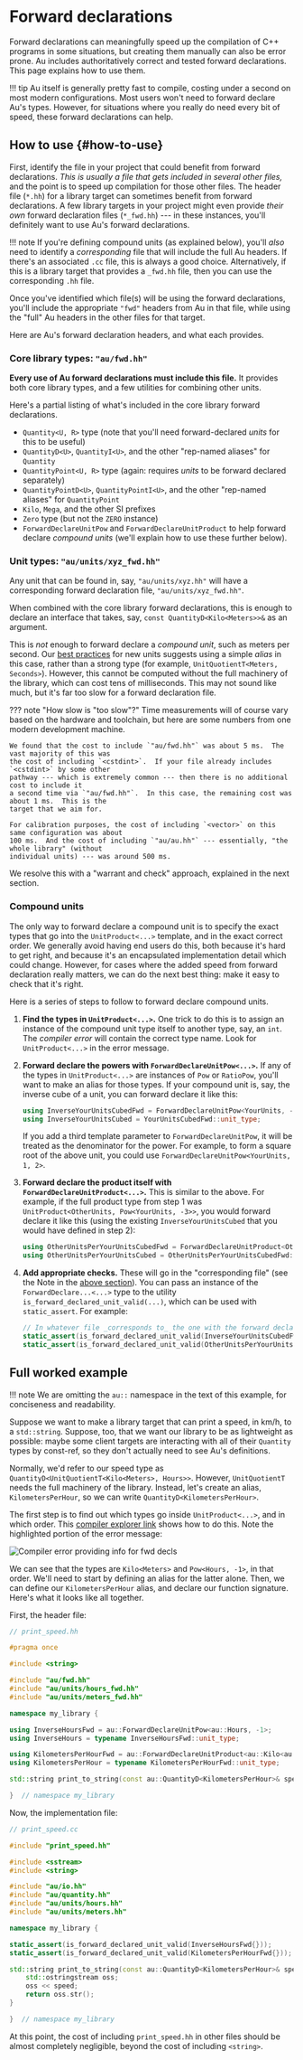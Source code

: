 # Forward declarations

Forward declarations can meaningfully speed up the compilation of C++ programs in some situations,
but creating them manually can also be error prone.  Au includes authoritatively correct and tested
forward declarations.  This page explains how to use them.

!!! tip
    Au itself is generally pretty fast to compile, costing under a second on most modern
    configurations.  Most users won't need to forward declare Au's types.  However, for situations
    where you really do need every bit of speed, these forward declarations can help.

## How to use {#how-to-use}

First, identify the file in your project that could benefit from forward declarations.  _This is
usually a file that gets included in several other files,_ and the point is to speed up compilation
for those other files.  The header file (`*.hh`) for a library target can sometimes benefit from
forward declarations.  A few library targets in your project might even provide _their own_ forward
declaration files (`*_fwd.hh`) --- in these instances, you'll definitely want to use Au's forward
declarations.

!!! note
    If you're defining compound units (as explained below), you'll _also_ need to identify
    a _corresponding_ file that will include the full Au headers.  If there's an associated `.cc`
    file, this is always a good choice.  Alternatively, if this is a library target that provides
    a `_fwd.hh` file, then you can use the corresponding `.hh` file.

Once you've identified which file(s) will be using the forward declarations, you'll include the
appropriate `"fwd"` headers from Au in that file, while using the "full" Au headers in the other
files for that target.

Here are Au's forward declaration headers, and what each provides.

### Core library types: `"au/fwd.hh"`

**Every use of Au forward declarations must include this file.**  It provides both core library
types, and a few utilities for combining other units.

Here's a partial listing of what's included in the core library forward declarations.

- `Quantity<U, R>` type (note that you'll need forward-declared _units_ for this to be useful)
- `QuantityD<U>`, `QuantityI<U>`, and the other "rep-named aliases" for `Quantity`
- `QuantityPoint<U, R>` type (again: requires _units_ to be forward declared separately)
- `QuantityPointD<U>`, `QuantityPointI<U>`, and the other "rep-named aliases" for `QuantityPoint`
- `Kilo`, `Mega`, and the other SI prefixes
- `Zero` type (but not the `ZERO` instance)
- `ForwardDeclareUnitPow` and `ForwardDeclareUnitProduct` to help forward declare _compound units_
  (we'll explain how to use these further below).

### Unit types: `"au/units/xyz_fwd.hh"`

Any unit that can be found in, say, `"au/units/xyz.hh"` will have a corresponding forward
declaration file, `"au/units/xyz_fwd.hh"`.

When combined with the core library forward declarations, this is enough to declare an interface
that takes, say, `const QuantityD<Kilo<Meters>>&` as an argument.

This is _not_ enough to forward declare a _compound unit_, such as meters per second.  Our [best
practices](./new-units.md#alias-vs-strong) for new units suggests using a simple _alias_ in this
case, rather than a strong type (for example, `UnitQuotientT<Meters, Seconds>`).  However, this
cannot be computed without the full machinery of the library, which can cost tens of milliseconds.
This may not sound like much, but it's far too slow for a forward declaration file.

??? note "How slow is \"too slow\"?"
    Time measurements will of course vary based on the hardware and toolchain, but here are some
    numbers from one modern development machine.

    We found that the cost to include `"au/fwd.hh"` was about 5 ms.  The vast majority of this was
    the cost of including `<cstdint>`.  If your file already includes `<cstdint>` by some other
    pathway --- which is extremely common --- then there is no additional cost to include it
    a second time via `"au/fwd.hh"`.  In this case, the remaining cost was about 1 ms.  This is the
    target that we aim for.

    For calibration purposes, the cost of including `<vector>` on this same configuration was about
    100 ms.  And the cost of including `"au/au.hh"` --- essentially, "the whole library" (without
    individual units) --- was around 500 ms.

We resolve this with a "warrant and check" approach, explained in the next section.

### Compound units

The only way to forward declare a compound unit is to specify the exact types that go into the
`UnitProduct<...>` template, and in the exact correct order.  We generally avoid having end users do
this, both because it's hard to get right, and because it's an encapsulated implementation detail
which could change.  However, for cases where the added speed from forward declaration really
matters, we can do the next best thing: make it easy to check that it's right.

Here is a series of steps to follow to forward declare compound units.

1.  **Find the types in `UnitProduct<...>`.**  One trick to do this is to assign an instance of the
    compound unit type itself to another type, say, an `int`.  The _compiler error_ will contain the
    correct type name.  Look for `UnitProduct<...>` in the error message.

2.  **Forward declare the powers with `ForwardDeclareUnitPow<...>`.**  If any of the types in
    `UnitProduct<...>` are instances of `Pow` or `RatioPow`, you'll want to make an alias for those
    types.  If your compound unit is, say, the inverse cube of a unit, you can forward declare it
    like this:

    ```cpp
    using InverseYourUnitsCubedFwd = ForwardDeclareUnitPow<YourUnits, -3>;
    using InverseYourUnitsCubed = YourUnitsCubedFwd::unit_type;
    ```

    If you add a third template parameter to `ForwardDeclareUnitPow`, it will be treated as the
    denominator for the power.  For example, to form a square root of the above unit, you could use
    `ForwardDeclareUnitPow<YourUnits, 1, 2>`.

3.  **Forward declare the product itself with `ForwardDeclareUnitProduct<...>`.**  This is similar
    to the above.  For example, if the full product type from step 1 was
    `UnitProduct<OtherUnits, Pow<YourUnits, -3>>`, you would forward declare it like this (using the
    existing `InverseYourUnitsCubed` that you would have defined in step 2):

    ```cpp
    using OtherUnitsPerYourUnitsCubedFwd = ForwardDeclareUnitProduct<OtherUnits, InverseYourUnitsCubed>;
    using OtherUnitsPerYourUnitsCubed = OtherUnitsPerYourUnitsCubedFwd::unit_type;
    ```

4.  **Add appropriate checks.**  These will go in the "corresponding file" (see the Note in the
    [above section](#how-to-use)).  You can pass an instance of the `ForwardDeclare...<...>` type to
    the utility `is_forward_declared_unit_valid(...)`, which can be used with `static_assert`.  For
    example:

    ```cpp
    // In whatever file _corresponds to_ the one with the forward declarations:
    static_assert(is_forward_declared_unit_valid(InverseYourUnitsCubedFwd{}));
    static_assert(is_forward_declared_unit_valid(OtherUnitsPerYourUnitsCubedFwd{}));
    ```

## Full worked example

!!! note
    We are omitting the `au::` namespace in the text of this example, for conciseness and
    readability.

Suppose we want to make a library target that can print a speed, in km/h, to a `std::string`.
Suppose, too, that we want our library to be as lightweight as possible: maybe some client targets
are interacting with all of their `Quantity` types by const-ref, so they don't actually need to see
Au's definitions.

Normally, we'd refer to our speed type as `QuantityD<UnitQuotientT<Kilo<Meters>, Hours>>`.  However,
`UnitQuotientT` needs the full machinery of the library.  Instead, let's create an alias,
`KilometersPerHour`, so we can write `QuantityD<KilometersPerHour>`.

The first step is to find out which types go inside `UnitProduct<...>`, and in which order.  This
[compiler explorer link](https://godbolt.org/z/cW3Gs7YzT) shows how to do this.  Note the
highlighted portion of the error message:

![Compiler error providing info for fwd decls](../assets/fwd_declare_compiler_error.png)

We can see that the types are `Kilo<Meters>` and `Pow<Hours, -1>`, in that order.  We'll need to
start by defining an alias for the latter alone.  Then, we can define our `KilometersPerHour` alias,
and declare our function signature.  Here's what it looks like all together.

First, the header file:

```cpp
// print_speed.hh

#pragma once

#include <string>

#include "au/fwd.hh"
#include "au/units/hours_fwd.hh"
#include "au/units/meters_fwd.hh"

namespace my_library {

using InverseHoursFwd = au::ForwardDeclareUnitPow<au::Hours, -1>;
using InverseHours = typename InverseHoursFwd::unit_type;

using KilometersPerHourFwd = au::ForwardDeclareUnitProduct<au::Kilo<au::Meters>, InverseHours>;
using KilometersPerHour = typename KilometersPerHourFwd::unit_type;

std::string print_to_string(const au::QuantityD<KilometersPerHour>& speed);

}  // namespace my_library
```

Now, the implementation file:

```cpp
// print_speed.cc

#include "print_speed.hh"

#include <sstream>
#include <string>

#include "au/io.hh"
#include "au/quantity.hh"
#include "au/units/hours.hh"
#include "au/units/meters.hh"

namespace my_library {

static_assert(is_forward_declared_unit_valid(InverseHoursFwd{}));
static_assert(is_forward_declared_unit_valid(KilometersPerHourFwd{}));

std::string print_to_string(const au::QuantityD<KilometersPerHour>& speed) {
    std::ostringstream oss;
    oss << speed;
    return oss.str();
}

}  // namespace my_library
```

At this point, the cost of including `print_speed.hh` in other files should be almost completely
negligible, beyond the cost of including `<string>`.

